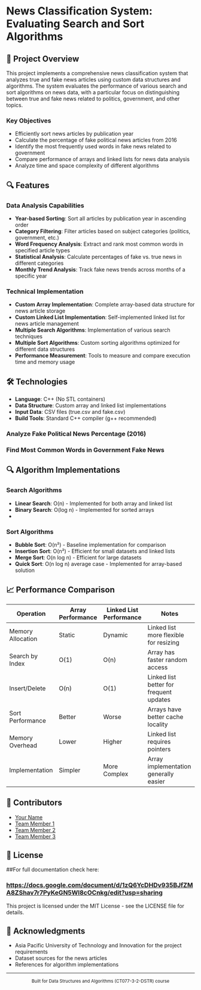 # News Classification System: Evaluating Search and Sort Algorithms


## 📰 Project Overview

This project implements a comprehensive news classification system that analyzes true and fake news articles using custom data structures and algorithms. The system evaluates the performance of various search and sort algorithms on news data, with a particular focus on distinguishing between true and fake news related to politics, government, and other topics.

### Key Objectives

- Efficiently sort news articles by publication year
- Calculate the percentage of fake political news articles from 2016
- Identify the most frequently used words in fake news related to government
- Compare performance of arrays and linked lists for news data analysis
- Analyze time and space complexity of different algorithms

## 🔍 Features

### Data Analysis Capabilities

- **Year-based Sorting**: Sort all articles by publication year in ascending order
- **Category Filtering**: Filter articles based on subject categories (politics, government, etc.)
- **Word Frequency Analysis**: Extract and rank most common words in specified article types
- **Statistical Analysis**: Calculate percentages of fake vs. true news in different categories
- **Monthly Trend Analysis**: Track fake news trends across months of a specific year

### Technical Implementation

- **Custom Array Implementation**: Complete array-based data structure for news article storage
- **Custom Linked List Implementation**: Self-implemented linked list for news article management
- **Multiple Search Algorithms**: Implementation of various search techniques
- **Multiple Sort Algorithms**: Custom sorting algorithms optimized for different data structures
- **Performance Measurement**: Tools to measure and compare execution time and memory usage

## 🛠️ Technologies

- **Language**: C++ (No STL containers)
- **Data Structure**: Custom array and linked list implementations
- **Input Data**: CSV files (true.csv and fake.csv)
- **Build Tools**: Standard C++ compiler (g++ recommended)



### Analyze Fake Political News Percentage (2016)

### Find Most Common Words in Government Fake News

## 🔍 Algorithm Implementations

### Search Algorithms

- **Linear Search**: O(n) - Implemented for both array and linked list
- **Binary Search**: O(log n) - Implemented for sorted arrays
- 


### Sort Algorithms

- **Bubble Sort**: O(n²) - Baseline implementation for comparison
- **Insertion Sort**: O(n²) - Efficient for small datasets and linked lists
- **Merge Sort**: O(n log n) - Efficient for large datasets
- **Quick Sort**: O(n log n) average case - Implemented for array-based solution

## 📈 Performance Comparison

| Operation             | Array Performance | Linked List Performance | Notes                                      |
|-----------------------|-------------------|-------------------------|-------------------------------------------|
| Memory Allocation     | Static            | Dynamic                 | Linked list more flexible for resizing     |
| Search by Index       | O(1)              | O(n)                    | Array has faster random access             |
| Insert/Delete         | O(n)              | O(1)                    | Linked list better for frequent updates    |
| Sort Performance      | Better            | Worse                   | Arrays have better cache locality          |
| Memory Overhead       | Lower             | Higher                  | Linked list requires pointers              |
| Implementation        | Simpler           | More Complex            | Array implementation generally easier      |

## 👥 Contributors

- [Your Name](https://github.com/yourusername)
- [Team Member 1](Ahmed)
- [Team Member 2](Kashave)
- [Team Member 3](Abdulwahb)

## 📝 License

##For full documentation check here:
### https://docs.google.com/document/d/1zQ6YcDHDv935BJfZMA8ZShav7r7PyKeGN5Wl8cOCnkg/edit?usp=sharing

This project is licensed under the MIT License - see the LICENSE file for details.

## 🙏 Acknowledgments

- Asia Pacific University of Technology and Innovation for the project requirements
- Dataset sources for the news articles
- References for algorithm implementations

---

<div align="center">
  <sub>Built for Data Structures and Algorithms (CT077-3-2-DSTR) course</sub>
</div>
